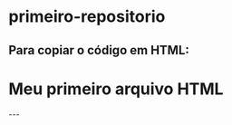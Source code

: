 # primeiro-repositorio

Para copiar o código  em HTML:
---
<html>
  <h1>Meu primeiro arquivo HTML</h1>
</html>
---
